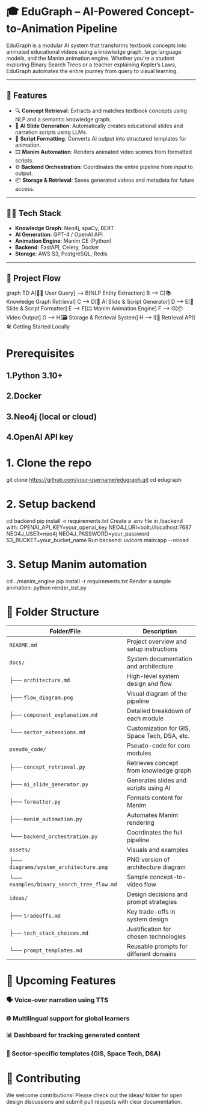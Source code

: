 # 🎓 EduGraph – AI-Powered Concept-to-Animation Pipeline

EduGraph is a modular AI system that transforms textbook concepts into animated educational videos using a knowledge graph, large language models, and the Manim animation engine. Whether you're a student exploring Binary Search Trees or a teacher explaining Kepler’s Laws, EduGraph automates the entire journey from query to visual learning.

---

## 🌟 Features

- 🔍 **Concept Retrieval**: Extracts and matches textbook concepts using NLP and a semantic knowledge graph.
- 🧠 **AI Slide Generation**: Automatically creates educational slides and narration scripts using LLMs.
- 🧾 **Script Formatting**: Converts AI output into structured templates for animation.
- 🎞️ **Manim Automation**: Renders animated video scenes from formatted scripts.
- ⚙️ **Backend Orchestration**: Coordinates the entire pipeline from input to output.
- 📦 **Storage & Retrieval**: Saves generated videos and metadata for future access.

---

## 🧑‍💻 Tech Stack

- **Knowledge Graph**: Neo4j, spaCy, BERT
- **AI Generation**: GPT-4 / OpenAI API
- **Animation Engine**: Manim CE (Python)
- **Backend**: FastAPI, Celery, Docker
- **Storage**: AWS S3, PostgreSQL, Redis

---

## 🔄 Project Flow


graph TD
    A[🧑‍🎓 User Query] --> B[NLP Entity Extraction]
    B --> C[📚 Knowledge Graph Retrieval]
    C --> D[🤖 AI Slide & Script Generator]
    D --> E[🧾 Slide & Script Formatter]
    E --> F[🎞️ Manim Animation Engine]
    F --> G[📦 Video Output]
    G --> H[🗃️ Storage & Retrieval System]
    H --> I[🔁 Retrieval API]
🛠️ Getting Started Locally
# Prerequisites
## 1.Python 3.10+

## 2.Docker

## 3.Neo4j (local or cloud)

## 4.OpenAI API key

# 1. Clone the repo
git clone https://github.com/your-username/edugraph.git
cd edugraph
# 2. Setup backend
cd backend
pip install -r requirements.txt
Create a .env file in /backend with:
OPENAI_API_KEY=your_openai_key
NEO4J_URI=bolt://localhost:7687
NEO4J_USER=neo4j
NEO4J_PASSWORD=your_password
S3_BUCKET=your_bucket_name
Run backend:
uvicorn main:app --reload
# 3. Setup Manim automation
cd ../manim_engine
pip install -r requirements.txt
Render a sample animation:
python render_bst.py
# 📂 Folder Structure
| Folder/File                          | Description                                      |
|-------------------------------------|--------------------------------------------------|
| `README.md`                         | Project overview and setup instructions          |
| `docs/`                             | System documentation and architecture            |
| ├── `architecture.md`              | High-level system design and flow                |
| ├── `flow_diagram.png`             | Visual diagram of the pipeline                   |
| ├── `component_explanation.md`     | Detailed breakdown of each module                |
| └── `sector_extensions.md`         | Customization for GIS, Space Tech, DSA, etc.     |
| `pseudo_code/`                      | Pseudo-code for core modules                     |
| ├── `concept_retrieval.py`         | Retrieves concept from knowledge graph           |
| ├── `ai_slide_generator.py`        | Generates slides and scripts using AI            |
| ├── `formatter.py`                 | Formats content for Manim                        |
| ├── `manim_automation.py`          | Automates Manim rendering                        |
| └── `backend_orchestration.py`     | Coordinates the full pipeline                    |
| `assets/`                           | Visuals and examples                             |
| ├── `diagrams/system_architecture.png` | PNG version of architecture diagram          |
| └── `examples/binary_search_tree_flow.md` | Sample concept-to-video flow               |
| `ideas/`                            | Design decisions and prompt strategies           |
| ├── `tradeoffs.md`                 | Key trade-offs in system design                  |
| ├── `tech_stack_choices.md`        | Justification for chosen technologies            |
| └── `prompt_templates.md`          | Reusable prompts for different domains           |

# 📌 Upcoming Features
### 🗣️ Voice-over narration using TTS

### 🌐 Multilingual support for global learners

### 📊 Dashboard for tracking generated content

### 🧪 Sector-specific templates (GIS, Space Tech, DSA)

# 🤝 Contributing
We welcome contributions! Please check out the ideas/ folder for open design discussions and submit pull requests with clear documentation.
